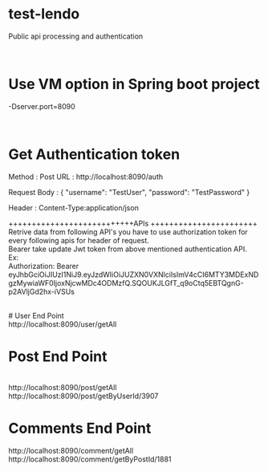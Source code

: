 # test-lendo
Public api processing and authentication

<br/>

# Use VM option in Spring boot project 
-Dserver.port=8090

<br/>

# Get Authentication token
Method : Post 
URL : http://localhost:8090/auth

Request Body : {
                   "username": "TestUser",
                   "password": "TestPassword"
               }
               
Header : Content-Type:application/json



+++++++++++++++++++++++++++APIs  +++++++++++++++++++++++ 
<br/>
Retrive data from following API's you have to use authorization token for every following apis for header of request.
<br/>
Bearer take update Jwt token from above mentioned authentication API. 
<br/>
Ex: <br/>
Authorization: Bearer eyJhbGciOiJIUzI1NiJ9.eyJzdWIiOiJUZXN0VXNlciIsImV4cCI6MTY3MDExNDgzMywiaWF0IjoxNjcwMDc4ODMzfQ.SQOUKJLGfT_q9oCtq5EBTQgnG-p2AVljGd2hx-iVSUs

<br/>
# User End Point
<br/>
http://localhost:8090/user/getAll 
<br/>

# Post End Point
<br/>
http://localhost:8090/post/getAll
<br/>
http://localhost:8090/post/getByUserId/3907

# Comments End Point
http://localhost:8090/comment/getAll
<br/>
http://localhost:8090/comment/getByPostId/1881
